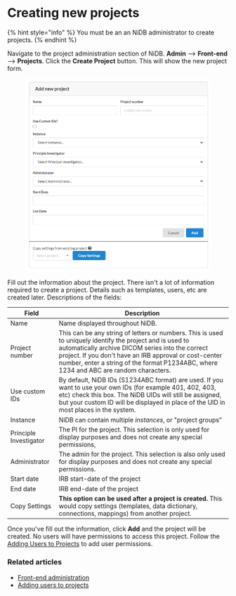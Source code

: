 # Creating new projects

{% hint style="info" %}
You must be an an NiDB administrator to create projects.
{% endhint %}

Navigate to the project administration section of NiDB. **Admin** --> **Front-end** --> **Projects**. Click the **Create Project** button. This will show the new project form.

<figure><img src="../../.gitbook/assets/image.png" alt=""><figcaption></figcaption></figure>

Fill out the information about the project. There isn't a lot of information required to create a project. Details such as templates, users, etc are created later. Descriptions of the fields:

| Field                  | Description                                                                                                                                                                                                                                                                                                       |
| ---------------------- | ----------------------------------------------------------------------------------------------------------------------------------------------------------------------------------------------------------------------------------------------------------------------------------------------------------------- |
| Name                   | Name displayed throughout NiDB.                                                                                                                                                                                                                                                                                   |
| Project number         | This can be any string of letters or numbers. This is used to uniquely identify the project and is used to automatically archive DICOM series into the correct project. If you don't have an IRB approval or cost-center number, enter a string of the format P1234ABC, where 1234 and ABC are random characters. |
| Use custom IDs         | By default, NiDB IDs (S1234ABC format) are used. If you want to use your own IDs (for example 401, 402, 403, etc) check this box. The NiDB UIDs will still be assigned, but your custom ID will be displayed in place of the UID in most places in the system.                                                    |
| Instance               | NiDB can contain multiple _instances_, or "project groups"                                                                                                                                                                                                                                                        |
| Principle Investigator | The PI for the project. This selection is only used for display purposes and does not create any special permissions,                                                                                                                                                                                             |
| Administrator          | The admin for the project. This selection is also only used for display purposes and does not create any special permissions.                                                                                                                                                                                     |
| Start date             | IRB start-date of the project                                                                                                                                                                                                                                                                                     |
| End date               | IRB end-date of the project                                                                                                                                                                                                                                                                                       |
| Copy Settings          | **This option can be used after a project is created.** This would copy settings (templates, data dictionary, connections, mappings) from another project.                                                                                                                                                        |

Once you've fill out the information, click **Add** and the project will be created. No users will have permissions to access this project. Follow the [Adding Users to Projects](../adding-users-to-projects.md) to add user permissions.

### Related articles

* [Front-end administration](../../using-nidb/administration/front-end-user-facing.md)
* [Adding users to projects](../adding-users-to-projects.md)
